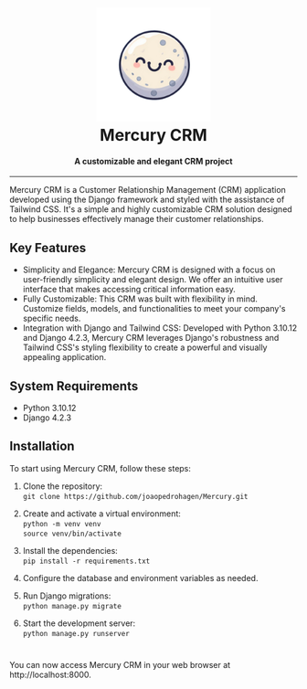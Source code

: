 <h1 align="center">
  <br>
  <img src="mercury.png" width="200">
  <br>
  Mercury CRM
  <br>
</h1>

<h4 align="center"> A customizable and elegant CRM project  </h4>

---

Mercury CRM is a Customer Relationship Management (CRM) application developed using the Django framework and styled with the assistance of Tailwind CSS. It's a simple and highly customizable CRM solution designed to help businesses effectively manage their customer relationships.

## Key Features

* Simplicity and Elegance: Mercury CRM is designed with a focus on user-friendly simplicity and elegant design. We offer an intuitive user interface that makes accessing critical information easy.
* Fully Customizable: This CRM was built with flexibility in mind. Customize fields, models, and functionalities to meet your company's specific needs.
* Integration with Django and Tailwind CSS: Developed with Python 3.10.12 and Django 4.2.3, Mercury CRM leverages Django's robustness and Tailwind CSS's styling flexibility to create a powerful and visually appealing application.

## System Requirements

* Python 3.10.12
* Django 4.2.3

## Installation

To start using Mercury CRM, follow these steps:

1. Clone the repository:  
``` git clone https://github.com/joaopedrohagen/Mercury.git ```

2. Create and activate a virtual environment:  
``` python -m venv venv ```  
``` source venv/bin/activate ```

3. Install the dependencies:  
``` pip install -r requirements.txt ```

4. Configure the database and environment variables as needed.

5. Run Django migrations:  
``` python manage.py migrate ```

6. Start the development server:  
``` python manage.py runserver ```

#
#
You can now access Mercury CRM in your web browser at http://localhost:8000.
